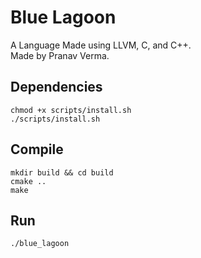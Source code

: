 # Blue Lagoon

A Language Made using LLVM, C, and C++. <br>
Made by Pranav Verma.

## Dependencies
```chmod +x scripts/install.sh``` <br>
```./scripts/install.sh```

## Compile
```mkdir build && cd build```<br>
```cmake ..```<br>
```make```

## Run
```./blue_lagoon```


